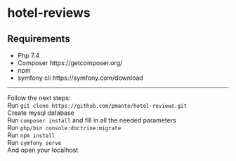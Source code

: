 # hotel-reviews
<h2>Requirements</h2>
<ul>
  <li>Php 7.4</li>
  <li>Composer https://getcomposer.org/</li>
  <li>npm</li>
  <li>symfony cli https://symfony.com/download</li>
</ul>
<hr>
Follow the next steps: <br>
Run <code>git clone https://github.com/pmanto/hotel-reviews.git</code> <br>
Create mysql database <br>
Run <code>composer install</code> and fill in all the needed parameters<br>
Run <code>php/bin console:doctrine:migrate</code><br>
Run <code>npm install</code><br>
Run <code>symfony serve</code><br>
And open your localhost

